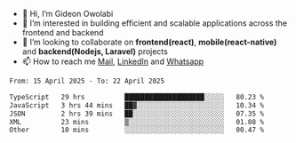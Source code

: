 - 👋 Hi, I’m Gideon Owolabi
- 👀 I’m interested in building efficient and scalable applications across the frontend and backend
- 💞️ I’m looking to collaborate on <b>frontend(react)</b>, <b>mobile(react-native)</b> and <b>backend(Nodejs, Laravel)</b> projects
- 📫 How to reach me <a href="mailto:gideoniyin2021@gmail.com">Mail</a>, <a href="https://www.linkedin.com/in/gideon-owolabi-9b667a232/">LinkedIn</a> and <a href="https://wa.me/2348055377085">Whatsapp</a>

<!---
gude1/gude1 is a ✨ special ✨ repository because its `README.md` (this file) appears on your GitHub profile.
You can click the Preview link to take a look at your changes.
--->

<!--START_SECTION:waka-->

```txt
From: 15 April 2025 - To: 22 April 2025

TypeScript   29 hrs          ████████████████████░░░░░   80.23 %
JavaScript   3 hrs 44 mins   ██▓░░░░░░░░░░░░░░░░░░░░░░   10.34 %
JSON         2 hrs 39 mins   ██░░░░░░░░░░░░░░░░░░░░░░░   07.35 %
XML          23 mins         ▒░░░░░░░░░░░░░░░░░░░░░░░░   01.08 %
Other        10 mins         ░░░░░░░░░░░░░░░░░░░░░░░░░   00.47 %
```

<!--END_SECTION:waka-->
